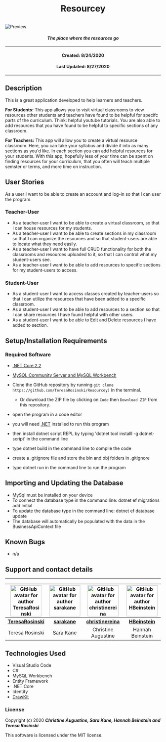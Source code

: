 <h1 align="center"><strong>Resourcey</strong></h1>

<img align = "center">

![Preview](./Resourcey/wwwroot/img/preview.png)

<h4 align="center"><em>The place where the resources go</em></h4>

----

<h4 align="center">Created: 8/24/2020</h4>
<h4 align="center">Last Updated: 8/27/2020</h4>

---
## Description
 This is a great application developed to help learners and teachers. 
 
 **For Students:** This app allows you to visit virtual classrooms to view resources other students and teachers have found to be helpful for specifc parts of the curriculum. Think: helpful youtube tutorials. You are also able to add resources that you have found to be helpful to specific sections of any classroom. 
 
 **For Teachers:** This app will allow you to create a virtual resource classroom. Here, you can take your syllabus and divide it into as many sections as you'd like. In each section you can add helpful resources for your students. With this app, hopefully less of your time can be spent on finding resources for your curriculum, that you often will teach multiple semster or terms, and more time on instruction.
 
## User Stories

As a user I want to be able to create an account and log-in so that I can user the program.

### Teacher-User

* As a teacher-user I want to be able to create a virtual classroom, so that I can house resources for my students. 
* As a teacher-user I want to be able to create sections in my classroom so that I can organize the resources and so that student-users are able to locate what they need easily.
* As a teacher-user I want to have full CRUD functionality for both the classrooms and resources uploaded to it, so that I can control what my student-users see. 
* As a teacher-user I want to be able to add resources to specific sections for my student-users to access. 

### Student-User

* As a student-user I want to access classes created by teacher-users so that I can utilize the resources that have been added to a specific classroom. 
* As a student-user I want to be able to add resources to a section so that I can share resources I have found helpful with other users. 
* As a student-user I want to be able to Edit and Delete resources I have added to section. 

## Setup/Installation Requirements
### Required Software
* [.NET Core 2.2](https://dotnet.microsoft.com/download/dotnet-core/2.2)
* [MySQL Community Server and MySQL Workbench](https://dev.mysql.com/downloads/)


* Clone the GitHub repository by running `git clone https://github.com/TeresaRosinski/Resourcey)` in the terminal.
  * Or download the ZIP file by clicking on `Code` then `Download ZIP` from this repository.

* open the program in a code editor
* you will need [.NET](https://dotnet.microsoft.com/download/dotnet-core/2.2) installed to run this program 
* then install dotnet script REPL by typing 'dotnet tool installl -g dotnet-script' in the command line
* type dotnet build in the command line to compile the code
* create a .gitignore file and store the bin and obj folders in .gitignore
* type dotnet run in the command line to run the program

## Importing and Updating the Database

* MySql must be installed on your device
* To connect the database type in the command line: dotnet ef migrations add Initial 
* To update the database type in the command line: dotnet ef database update    
* The database will automatically be populated with the data in the BusinessApiContext file

## Known Bugs

* n/a

## Support and contact details

----

| [<img src = "https://avatars2.githubusercontent.com/u/64601502?s=460&u=6e3ec9021f0e9990fa27ea14f27118ec463836e8&v=4" width=100 alt="GitHub avatar for author TeresaRosinski">](https://github.com/TeresaRosinski)  | [<img src="https://avatars3.githubusercontent.com/u/7584520?s=460&u=bc57fe09fa38c3fca71b16737bd286b1aed42bf7&v=4" width=100 alt="GitHub avatar for author sarakane">](https://github.com/sarakane) | [<img src="https://avatars2.githubusercontent.com/u/59573479?s=460&u=e7d78b19bca6fa8cd01bec4cd7c3c120a0fd80b4&v=4" width=100 alt="GitHub avatar for author christinereina">](https://github.com/christinereina)| [<img src="https://avatars1.githubusercontent.com/u/56702098?s=460&u=e066db21b2f97b9d09fb02d56aa4d29dab45db44&v=4" width=100 alt="GitHub avatar for author HBeinstein">](https://github.com/HBeinstein) |
|:-----:|:-----:|:-----:|:-----:|
| [**TeresaRosinski**](https://github.com/TeresaRosinski) | [**sarakane**](https://github.com/sarakane) | [**christinereina**](https://github.com/christinereina) | [**HBeinstein**](https://github.com/HBeinstein) |
| Teresa Rosinski | Sara Kane | Christine Augustine | Hannah Beinstein |


## Technologies Used

* Visual Studio Code
* C#
* MySQL Workbench
* Entity Framework
* .NET Core
* Identity 
* [DrawKit](https://www.drawkit.io/)

### License

Copyright (c) 2020 **_Christine Augustine, Sara Kane, Hannah Beinstein and Teresa Rosinski_**

This software is licensed under the MIT license.

